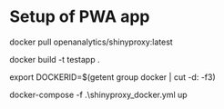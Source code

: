 # Setup of PWA app

docker pull openanalytics/shinyproxy:latest

docker build -t testapp .

export DOCKERID=$(getent group docker | cut -d: -f3)

docker-compose -f .\shinyproxy_docker.yml up